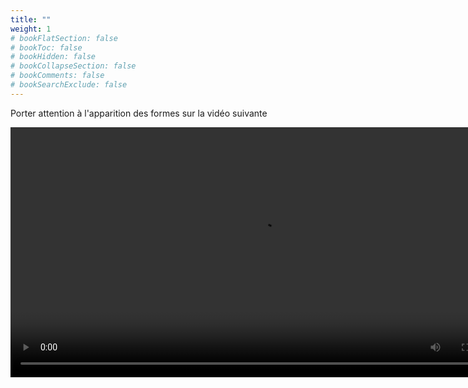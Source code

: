 ```yaml
---
title: ""
weight: 1
# bookFlatSection: false
# bookToc: false
# bookHidden: false
# bookCollapseSection: false
# bookComments: false
# bookSearchExclude: false
---
```



<style>
pre > code {
	-webkit-touch-callout: text;
	-webkit-user-select: text;
	-khtml-user-select: text;
	-moz-user-select: text;
	-ms-user-select: text;
	user-select: text;
}
</style>


Porter attention à l'apparition des formes sur la vidéo suivante

<video width="800px" src="https://ciboulot.ca/cegep/420-4F5-MO/examens/02/application/examen02_01.mp4" type="video/mp4" controls="true">

Comment implanter l'affichage graduel d'une forme dans le dessin?

* Choisir `∅` si une option n'est pas nécessaire


<br>
<br>
<br>
<br>

{1:MCS:=avec une tâche~∅}{1:MCS:=du frontal, ~du dorsal, ~∅}{1:MCS:=créer des données pour la vue dessin~∅}<br>
{1:MCS:=avec une tâche~∅}{1:MCS:=du frontal, ~du dorsal, ~∅}{1:MCS:=s'assurer d'afficher les données de la vue dessin dès que possible~∅}<br>
{1:MCS:=avec une tâche~∅}{1:MCS:=du frontal, ~du dorsal, ~∅}{1:MCS:=transférer les événements de la souris vers les données de la vue~∅}<br>
{1:MCS:avec une tâche~=∅}{1:MCS:du frontal, ~du dorsal, ~=∅}{1:MCS:=ajuster la taille de la forme courante selon les événements de la souris~∅}<br>
{1:MCS:avec une tâche~=∅}{1:MCS:du frontal, ~du dorsal, ~=∅}{1:MCS:suite à un événement de la souris, ré-afficher la forme courante~=∅}<br>




